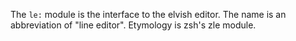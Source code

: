 The `le:` module is the interface to the elvish editor. The name is an
abbreviation of "line editor". Etymology is zsh's zle module.
